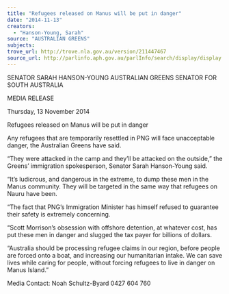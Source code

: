 ```yaml
---
title: "Refugees released on Manus will be put in danger"
date: "2014-11-13"
creators:
  - "Hanson-Young, Sarah"
source: "AUSTRALIAN GREENS"
subjects:
trove_url: http://trove.nla.gov.au/version/211447467
source_url: http://parlinfo.aph.gov.au/parlInfo/search/display/display.w3p;query=Id%3A%22media/pressrel/3503007%22
---
```


 SENATOR SARAH HANSON-YOUNG  AUSTRALIAN GREENS SENATOR FOR SOUTH AUSTRALIA   

 MEDIA RELEASE    

 Thursday, 13 November 2014    

 Refugees released on Manus will be put in  danger    

 Any refugees that are temporarily resettled in PNG will face unacceptable danger, the Australian  Greens have said.    

 “They were attacked in the camp and they’ll be attacked on the outside,” the Greens’  immigration spokesperson, Senator Sarah Hanson-Young said.    

 “It’s ludicrous, and dangerous in the extreme, to dump these men in the Manus community.  They will be targeted in the same way that refugees on Nauru have been.    

 “The fact that PNG’s Immigration Minister has himself refused to guarantee their safety is  extremely concerning.    

 “Scott Morrison’s obsession with offshore detention, at whatever cost, has put these men in  danger and slugged the tax payer for billions of dollars.    

 “Australia should be processing refugee claims in our region, before people are forced onto a  boat, and increasing our humanitarian intake. We can save lives while caring for people, without  forcing refugees to live in danger on Manus Island.”    

 

 Media Contact: Noah Schultz-Byard 0427 604 760   

 

